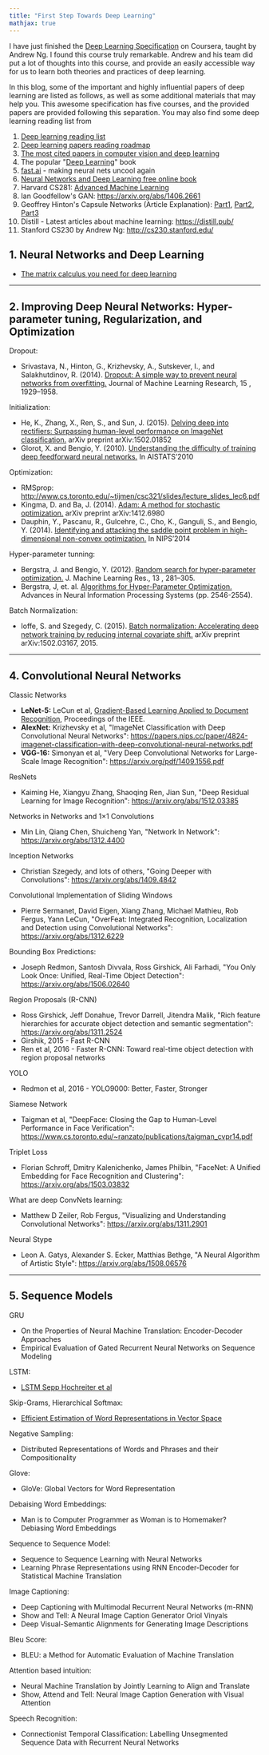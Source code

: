 ```yaml
---
title: "First Step Towards Deep Learning"
mathjax: true
---
```


I have just finished the [Deep Learning Specification](deeplearning.ai) on Coursera, taught by Andrew Ng. I found this course truly remarkable. Andrew and his team did put a lot of thoughts into this course, and provide an easily accessible way for us to learn both theories and practices of deep learning.

In this blog, some of the important and highly influential papers of deep learning are listed as follows, as well as some additional materials that may help you. This awesome specification has five courses, and the provided papers are provided following this separation. You may also find some deep learning reading list from

1. [Deep learning reading list](http://deeplearning.net/reading-list/)
2. [Deep learning papers reading roadmap](https://github.com/floodsung/Deep-Learning-Papers-Reading-Roadmap)
3. [The most cited papers in computer vision and deep learning](https://computervisionblog.wordpress.com/2016/06/19/the-most-cited-papers-in-computer-vision-and-deep-learning/)
4. The popular "[Deep Learning](deeplearningbook.org)" book
5. [fast.ai](fast.ai) - making neural nets uncool again
6. [Neural Networks and Deep Learning free online book](http://neuralnetworksanddeeplearning.com/)
7. Harvard CS281: [Advanced Machine Learning](https://www.seas.harvard.edu/courses/cs281/)
8. Ian Goodfellow's GAN: https://arxiv.org/abs/1406.2661
9. Geoffrey Hinton's Capsule Networks (Article Explanation): [Part1](https://medium.com/ai³-theory-practice-business/understanding-hintons-capsule-networks-part-i-intuition-b4b559d1159b), [Part2](https://medium.com/ai³-theory-practice-business/understanding-hintons-capsule-networks-part-ii-how-capsules-work-153b6ade9f66), [Part3](https://medium.com/ai³-theory-practice-business/understanding-hintons-capsule-networks-part-iii-dynamic-routing-between-capsules-349f6d30418)
10. Distill - Latest articles about machine learning: https://distill.pub/
11. Stanford CS230 by Andrew Ng: http://cs230.stanford.edu/

## 1. Neural Networks and Deep Learning

- [The matrix calculus you need for deep learning](https://arxiv.org/abs/1802.01528)

------

## 2. Improving Deep Neural Networks: Hyper-parameter tuning, Regularization, and Optimization

Dropout:

- Srivastava, N., Hinton, G., Krizhevsky, A., Sutskever, I., and Salakhutdinov, R. (2014). [Dropout: A simple way to prevent neural networks from overfitting.](http://jmlr.org/papers/v15/srivastava14a.html) Journal of Machine Learning Research, 15 , 1929–1958.

Initialization:

- He, K., Zhang, X., Ren, S., and Sun, J. (2015). [Delving deep into rectifiers: Surpassing human-level performance on ImageNet classification.](https://arxiv.org/abs/1502.01852) arXiv preprint arXiv:1502.01852
- Glorot, X. and Bengio, Y. (2010). [Understanding the difficulty of training deep feedforward neural networks.](http://proceedings.mlr.press/v9/glorot10a.html) In AISTATS’2010

Optimization:

- RMSprop: http://www.cs.toronto.edu/~tijmen/csc321/slides/lecture_slides_lec6.pdf
- Kingma, D. and Ba, J. (2014). [Adam: A method for stochastic optimization.](https://arxiv.org/abs/1412.6980) arXiv preprint arXiv:1412.6980
- Dauphin, Y., Pascanu, R., Gulcehre, C., Cho, K., Ganguli, S., and Bengio, Y. (2014). [Identifying and attacking the saddle point problem in high-dimensional non-convex optimization.](https://arxiv.org/abs/1406.2572) In NIPS’2014

Hyper-parameter tunning:

- Bergstra, J. and Bengio, Y. (2012). [Random search for hyper-parameter optimization.](http://www.jmlr.org/papers/v13/bergstra12a.html) J. Machine Learning Res., 13 , 281–305.
- Bergstra, J, et. al. [Algorithms for Hyper-Parameter Optimization. ](http://papers.nips.cc/paper/4443-algorithms-for-hyper-parameter-optimization.pdf)Advances in Neural Information Processing Systems (pp. 2546-2554).

Batch Normalization:

- Ioffe, S. and Szegedy, C. (2015). [Batch normalization: Accelerating deep network training by reducing internal covariate shift.](https://arxiv.org/abs/1502.03167) arXiv preprint arXiv:1502.03167, 2015.

--------

## 4. Convolutional Neural Networks

Classic Networks

- **LeNet-5:** LeCun et al, [Gradient-Based Learning Applied to Document Recognition](http://yann.lecun.com/exdb/publis/pdf/lecun-01a.pdf), Proceedings of the IEEE.
- **AlexNet:** Krizhevsky et al, "ImageNet Classification with Deep Convolutional Neural Networks": <https://papers.nips.cc/paper/4824-imagenet-classification-with-deep-convolutional-neural-networks.pdf>
- **VGG-16:** Simonyan et al, "Very Deep Convolutional Networks for Large-Scale Image Recognition": <https://arxiv.org/pdf/1409.1556.pdf>

ResNets

- Kaiming He, Xiangyu Zhang, Shaoqing Ren, Jian Sun, "Deep Residual Learning for Image Recognition": <https://arxiv.org/abs/1512.03385>

Networks in Networks and 1$\times$1 Convolutions

- Min Lin, Qiang Chen, Shuicheng Yan, "Network In Network": <https://arxiv.org/abs/1312.4400>

Inception Networks

- Christian Szegedy, and lots of others, "Going Deeper with Convolutions": <https://arxiv.org/abs/1409.4842>

Convolutional Implementation of Sliding Windows

- Pierre Sermanet, David Eigen, Xiang Zhang, Michael Mathieu, Rob Fergus, Yann LeCun, "OverFeat: Integrated Recognition, Localization and Detection using Convolutional Networks": <https://arxiv.org/abs/1312.6229>

Bounding Box Predictions:

- Joseph Redmon, Santosh Divvala, Ross Girshick, Ali Farhadi, "You Only Look Once: Unified, Real-Time Object Detection": <https://arxiv.org/abs/1506.02640>

Region Proposals (R-CNN)

- Ross Girshick, Jeff Donahue, Trevor Darrell, Jitendra Malik, "Rich feature hierarchies for accurate object detection and semantic segmentation": <https://arxiv.org/abs/1311.2524>
- Girshik, 2015 - Fast R-CNN
- Ren et al, 2016 - Faster R-CNN: Toward real-time object detection with region proposal networks

YOLO

- Redmon et al, 2016 - YOLO9000: Better, Faster, Stronger

Siamese Network

- Taigman et al, "DeepFace: Closing the Gap to Human-Level Performance in Face Verification": <https://www.cs.toronto.edu/~ranzato/publications/taigman_cvpr14.pdf>

Triplet Loss

- Florian Schroff, Dmitry Kalenichenko, James Philbin, "FaceNet: A Unified Embedding for Face Recognition and Clustering": <https://arxiv.org/abs/1503.03832>

What are deep ConvNets learning:

- Matthew D Zeiler, Rob Fergus, "Visualizing and Understanding Convolutional Networks": <https://arxiv.org/abs/1311.2901>

Neural Stype

- Leon A. Gatys, Alexander S. Ecker, Matthias Bethge, "A Neural Algorithm of Artistic Style": <https://arxiv.org/abs/1508.06576>

--------

## 5. Sequence Models

GRU

- On the Properties of Neural Machine Translation: Encoder-Decoder Approaches
- Empirical Evaluation of Gated Recurrent Neural Networks on Sequence Modeling

LSTM:

- [LSTM Sepp Hochreiter et al](http://www.bioinf.jku.at/publications/older/2604.pdf)

Skip-Grams, Hierarchical Softmax:

- [Efficient Estimation of Word Representations in Vector Space](https://arxiv.org/abs/1301.3781)

Negative Sampling:

- Distributed Representations of Words and Phrases and their Compositionality

Glove:

- GloVe: Global Vectors for Word Representation

Debaising Word Embeddings:

- Man is to Computer Programmer as Woman is to Homemaker? Debiasing Word Embeddings

Sequence to Sequence Model:

- Sequence to Sequence Learning with Neural Networks
- Learning Phrase Representations using RNN Encoder-Decoder for Statistical Machine Translation

Image Captioning:

- Deep Captioning with Multimodal Recurrent Neural Networks (m-RNN)
- Show and Tell: A Neural Image Caption Generator Oriol Vinyals
- Deep Visual-Semantic Alignments for Generating Image Descriptions

Bleu Score:

- BLEU: a Method for Automatic Evaluation of Machine Translation

Attention based intuition:

- Neural Machine Translation by Jointly Learning to Align and Translate
- Show, Attend and Tell: Neural Image Caption Generation with Visual Attention

Speech Recognition:

- Connectionist Temporal Classification: Labelling Unsegmented Sequence Data with Recurrent Neural Networks
